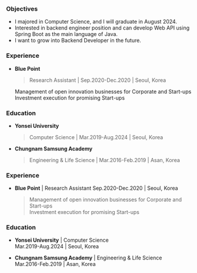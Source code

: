 ### Objectives
- I majored in Computer Science, and I will graduate in August 2024.
- Interested in backend engineer position and can develop Web API using Spring Boot as the main language of Java.
- I want to grow into Backend Developer in the future.


### Experience

- **Blue Point**  
  > Research Assistant | Sep.2020-Dec.2020  | Seoul, Korea
  
  Management of open innovation businesses for Corporate and Start-ups  
  Investment execution for promising Start-ups


### Education

- **Yonsei University**
  > Computer Science | Mar.2019-Aug.2024 | Seoul, Korea

- **Chungnam Samsung Academy**
  > Engineering & Life Science | Mar.2016-Feb.2019 | Asan, Korea


### Experience

- **Blue Point** | Research Assistant
  Sep.2020-Dec.2020  | Seoul, Korea  
  > Management of open innovation businesses for Corporate and Start-ups  
  > Investment execution for promising Start-ups


### Education

- **Yonsei University** | Computer Science    
  Mar.2019-Aug.2024 | Seoul, Korea

- **Chungnam Samsung Academy** | Engineering & Life Science   
  Mar.2016-Feb.2019 | Asan, Korea
